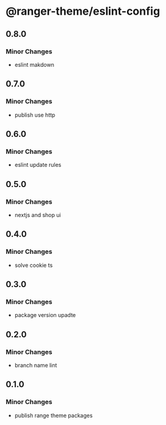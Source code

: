 # @ranger-theme/eslint-config

## 0.8.0

### Minor Changes

- eslint makdown

## 0.7.0

### Minor Changes

- publish use http

## 0.6.0

### Minor Changes

- eslint update rules

## 0.5.0

### Minor Changes

- nextjs and shop ui

## 0.4.0

### Minor Changes

- solve cookie ts

## 0.3.0

### Minor Changes

- package version upadte

## 0.2.0

### Minor Changes

- branch name lint

## 0.1.0

### Minor Changes

- publish range theme packages
